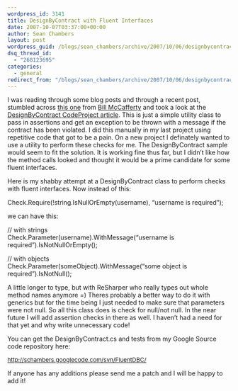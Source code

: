 ```yaml
---
wordpress_id: 3141
title: DesignByContract with Fluent Interfaces
date: 2007-10-07T03:37:00+00:00
author: Sean Chambers
layout: post
wordpress_guid: /blogs/sean_chambers/archive/2007/10/06/designbycontract-with-fluent-interfaces.aspx
dsq_thread_id:
  - "268123695"
categories:
  - general
redirect_from: "/blogs/sean_chambers/archive/2007/10/06/designbycontract-with-fluent-interfaces.aspx/"
---
```

I was reading through some&nbsp;blog posts and through a recent post, stumbled&nbsp;across <a target="_blank" href="http://devlicio.us/blogs/billy_mccafferty/archive/2006/09/22/Design-by-Contract_3A00_-A-Practical-Introduction.aspx">this one</a>&nbsp;from <a target="_blank" href="http://devlicio.us/blogs/billy_mccafferty/default.aspx">Bill McCafferty</a>&nbsp;and took a look at the <a target="_blank" href="http://www.codeproject.com/csharp/designbycontract.asp">DesignByContract CodeProject article</a>. This is just a simple utility class to pass in assertions and get an exception to be thrown with a message if the contract has been violated. I did this manually in my last project using repetitive code that got to be a pain. On a new project I definately wanted to use a utility to perform these checks for me. The DesignByContract sample would seem to fit the solution. It is working fine thus far, but I didn&#8217;t like how the method calls looked and thought it would be a prime candidate for some fluent interfaces.

Here is my shabby attempt at a DesignByContract class to perform checks with fluent interfaces. Now instead of this:

Check.Require(!string.IsNullOrEmpty(username), &#8220;username is required&#8221;);

we can have this:

// with strings  
Check.Parameter(username).WithMessage(&#8220;username is required&#8221;).IsNotNullOrEmpty();

// with objects  
Check.Parameter(someObject).WithMessage(&#8220;some object is required&#8221;).IsNotNull();

A little longer to type, but with ReSharper&nbsp;who really types out whole method names anymore =) Theres probably a better way to do it with generics but for the time being I just needed to make sure that parameters were not null. So all this class does is check for null/not null. In the near future I will add assertion checks in there as well. I haven&#8217;t had a need for that yet and why write unnecessary code!

You can get the DesignByContract.cs and tests from my Google Source code repository here:

<span style="color: #808080;font-size: small"><a href="http://schambers.googlecode.com/svn/FluentDBC/">http://schambers.googlecode.com/svn/FluentDBC/</a></span>

If anyone has any additions please send me a patch and I will be happy to add it!<span style="font-size: small"></span>

<span style="font-size: small"></span>